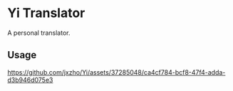 # Yi Translator

A personal translator.

## Usage

https://github.com/jxzho/Yi/assets/37285048/ca4cf784-bcf8-47f4-adda-d3b946d075e3
